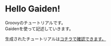 # Hello Gaiden!
Groovyのチュートリアルです。  
Gaidenを使って記述していきます。

生成されたチュートリアルは[コチラで確認できます。](http://koji-k.github.io/groovy-tutorial/)